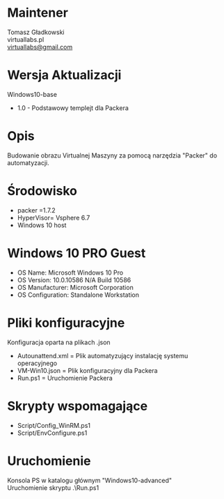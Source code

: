# Maintener
Tomasz Gładkowski
<br>
virtuallabs.pl
<br>
virtuallabs@gmail.com
<br>

# Wersja Aktualizacji
Windows10-base

* 1.0 - Podstawowy templejt dla Packera

# Opis

Budowanie obrazu Virtualnej Maszyny za pomocą narzędzia "Packer" do automatyzacji.
<br>

# Środowisko

* packer =1.7.2
* HyperVisor= Vsphere 6.7
* Windows 10 host 

# Windows 10 PRO Guest

* OS Name:                   Microsoft Windows 10 Pro
* OS Version:                10.0.10586 N/A Build 10586
* OS Manufacturer:           Microsoft Corporation
* OS Configuration:          Standalone Workstation

# Pliki konfiguracyjne

Konfiguracja oparta na plikach .json
<br>
* Autounattend.xml = Plik automatyzujący instalację systemu operacyjnego
* VM-Win10.json = Plik konfiguracyjny dla Packera
* Run.ps1 = Uruchomienie Packera

# Skrypty wspomagające

* Script/Config_WinRM.ps1
* Script/EnvConfigure.ps1


# Uruchomienie
Konsola PS w katalogu głównym "Windows10-advanced"
<br>
Uruchomienie skryptu .\Run.ps1
<br>


